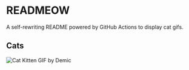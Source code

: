 # READMEOW

A self-rewriting README powered by GitHub Actions to display cat gifs.

## Cats

![Cat Kitten GIF by Demic](https://media4.giphy.com/media/3oriO0OEd9QIDdllqo/200.gif?cid=9acd02daouk4hhrk68lr7hft3ktmaa0jgnftucl4cle3nlf3&ep=v1_gifs_search&rid=200.gif&ct=g)
